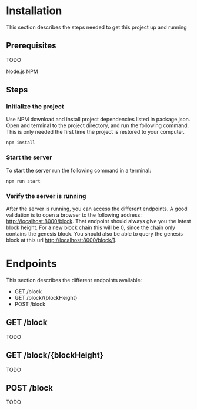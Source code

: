 # Installation

This section describes the steps needed to get this project up and running

## Prerequisites
TODO

Node.js
NPM

## Steps
### Initialize the project
Use NPM download and install project dependencies listed in package.json.
Open and terminal to the project directory, and run the following command. This is only needed the first time the project is restored to your computer.
```
npm install
```

### Start the server
To start the server run the following command in a terminal:
```
npm run start
```

### Verify the server is running
After the server is running, you can access the different endpoints. A good validation is to open a browser to the following address: [http://localhost:8000/block](http://localhost:8000/block). That endpoint should always give you the latest block height. For a new block chain this will be 0, since the chain only contains the genesis block. You should also be able to query the genesis block at this url [http://localhost:8000/block/1](http://localhost:8000/block/0).

# Endpoints
This section describes the different endpoints available:
- GET /block
- GET /block/{blockHeight}
- POST /block

## GET /block
TODO

## GET /block/{blockHeight}
TODO

## POST /block
TODO
